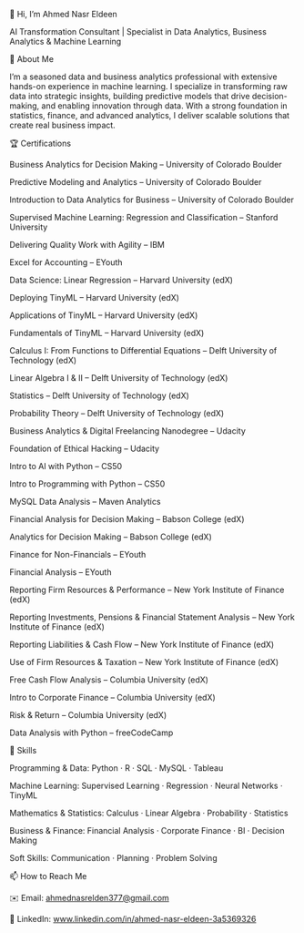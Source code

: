 👋 Hi, I’m Ahmed Nasr Eldeen

AI Transformation Consultant | Specialist in Data Analytics, Business Analytics & Machine Learning

🚀 About Me

I’m a seasoned data and business analytics professional with extensive hands-on experience in machine learning. I specialize in transforming raw data into strategic insights, building predictive models that drive decision-making, and enabling innovation through data. With a strong foundation in statistics, finance, and advanced analytics, I deliver scalable solutions that create real business impact.



🏆 Certifications

Business Analytics for Decision Making – University of Colorado Boulder

Predictive Modeling and Analytics – University of Colorado Boulder

Introduction to Data Analytics for Business – University of Colorado Boulder

Supervised Machine Learning: Regression and Classification – Stanford University

Delivering Quality Work with Agility – IBM

Excel for Accounting – EYouth

Data Science: Linear Regression – Harvard University (edX)

Deploying TinyML – Harvard University (edX)

Applications of TinyML – Harvard University (edX)

Fundamentals of TinyML – Harvard University (edX)

Calculus I: From Functions to Differential Equations – Delft University of Technology (edX)

Linear Algebra I & II – Delft University of Technology (edX)

Statistics – Delft University of Technology (edX)

Probability Theory – Delft University of Technology (edX)

Business Analytics & Digital Freelancing Nanodegree – Udacity

Foundation of Ethical Hacking – Udacity

Intro to AI with Python – CS50

Intro to Programming with Python – CS50

MySQL Data Analysis – Maven Analytics

Financial Analysis for Decision Making – Babson College (edX)

Analytics for Decision Making – Babson College (edX)

Finance for Non-Financials – EYouth

Financial Analysis – EYouth

Reporting Firm Resources & Performance – New York Institute of Finance (edX)

Reporting Investments, Pensions & Financial Statement Analysis – New York Institute of Finance (edX)

Reporting Liabilities & Cash Flow – New York Institute of Finance (edX)

Use of Firm Resources & Taxation – New York Institute of Finance (edX)

Free Cash Flow Analysis – Columbia University (edX)

Intro to Corporate Finance – Columbia University (edX)

Risk & Return – Columbia University (edX)

Data Analysis with Python – freeCodeCamp

🧰 Skills

Programming & Data: Python · R · SQL · MySQL · Tableau

Machine Learning: Supervised Learning · Regression · Neural Networks · TinyML

Mathematics & Statistics: Calculus · Linear Algebra · Probability · Statistics

Business & Finance: Financial Analysis · Corporate Finance · BI · Decision Making

Soft Skills: Communication · Planning · Problem Solving

📫 How to Reach Me

✉️ Email: ahmednasrelden377@gmail.com

🔗 LinkedIn: www.linkedin.com/in/ahmed-nasr-eldeen-3a5369326
